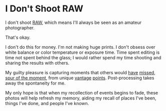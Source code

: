 <!-- title: I Don't Shoot RAW -->
<!-- categories: blurbs -->
<!-- tags: photography,raw,memories -->
<!-- published: 2014-10-20T22:39:00-05:00 -->
<!-- updated: 2014-10-20T22:39:00-05:00 -->
<!-- summary: I don't shoot RAW and I'm not sorry. -->

# I Don't Shoot RAW

I don't shoot [RAW](http://en.wikipedia.org/wiki/Raw_image_format), which means I'll always be seen as an amateur photographer.

That's okay.

I don't do this for money. I'm not making huge prints. I don't obsess over white balance or color temperature or exposure time. Time spent editing is time not spent behind the glass; I would rather spend my time shooting and sharing the results with others.

My guilty pleasure is capturing moments that others would [have](https://www.flickr.com/photos/techmsg/2446062543/) [missed](https://www.flickr.com/photos/techmsg/4408859939/), [spur of the moment](https://www.flickr.com/photos/techmsg/4567561469/), from unique [vantage](https://www.flickr.com/photos/techmsg/2462394962/) [points](https://www.flickr.com/photos/techmsg/4432366766/). Post-processing takes away the spontaneity for me.

My only hope is that when my recollection of events begins to fade, these photos will help refresh my memory, aiding my recall of places I've been, things I've done, and people I've known.